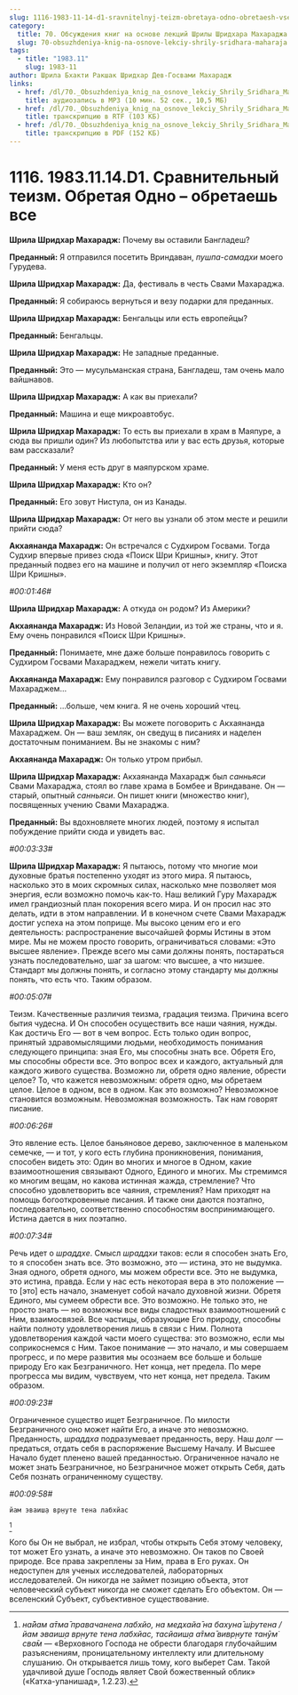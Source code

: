 ```yaml
---
slug: 1116-1983-11-14-d1-sravnitelnyj-teizm-obretaya-odno-obretaesh-vse
category:
  title: 70. Обсуждения книг на основе лекций Шрилы Шридхара Махараджа
  slug: 70-obsuzhdeniya-knig-na-osnove-lekciy-shrily-sridhara-maharaja
tags:
  - title: "1983.11"
    slug: 1983-11
author: Шрила Бхакти Ракшак Шридхар Дев-Госвами Махарадж
links:
  - href: /dl/70._Obsuzhdeniya_knig_na_osnove_lekciy_Shrily_Sridhara_Maharaja/1116_1983.11.14.D1_SridharMj_Sravnitelnyj_teizm_Obretaja_Odno--obretaesh_vse.mp3
    title: аудиозапись в MP3 (10 мин. 52 сек., 10,5 МБ)
  - href: /dl/70._Obsuzhdeniya_knig_na_osnove_lekciy_Shrily_Sridhara_Maharaja/1116_1983.11.14.D1_SridharMj_Sravnitelnyj_teizm_Obretaja_Odno--obretaesh_vse.rtf
    title: транскрипцию в RTF (103 КБ)
  - href: /dl/70._Obsuzhdeniya_knig_na_osnove_lekciy_Shrily_Sridhara_Maharaja/1116_1983.11.14.D1_SridharMj_Sravnitelnyj_teizm_Obretaja_Odno--obretaesh_vse.pdf
    title: транскрипцию в PDF (152 КБ)
---
```


# 1116. 1983.11.14.D1. Сравнительный теизм. Обретая Одно – обретаешь все

**Шрила Шридхар Махарадж:** Почему вы оставили Бангладеш?

**Преданный:** Я отправился посетить Вриндаван, *пушпа-самадхи* моего Гурудева.

**Шрила Шридхар Махарадж:** Да, фестиваль в честь Свами Махараджа.

**Преданный:** Я собираюсь вернуться и везу подарки для преданных.

**Шрила Шридхар Махарадж:** Бенгальцы или есть европейцы?

**Преданный:** Бенгальцы.

**Шрила Шридхар Махарадж:** Не западные преданные.

**Преданный:** Это — мусульманская страна, Бангладеш, там очень мало вайшнавов.

**Шрила Шридхар Махарадж:** А как вы приехали?

**Преданный:** Машина и еще микроавтобус.

**Шрила Шридхар Махарадж:** То есть вы приехали в храм в Маяпуре, а сюда вы пришли один? Из любопытства или у вас есть друзья, которые вам рассказали?

**Преданный:** У меня есть друг в маяпурском храме.

**Шрила Шридхар Махарадж:** Кто он?

**Преданный:** Его зовут Нистула, он из Канады.

**Шрила Шридхар Махарадж:** От него вы узнали об этом месте и решили прийти сюда?

**Акхаянанда Махарадж:** Он встречался с Судхиром Госвами. Тогда Судхир впервые привез сюда «Поиск Шри Кришны», книгу. Этот преданный подвез его на машине и получил от него экземпляр «Поиска Шри Кришны».

*#00:01:46#*

**Шрила Шридхар Махарадж:** А откуда он родом? Из Америки?

**Акхаянанда Махарадж:** Из Новой Зеландии, из той же страны, что и я. Ему очень понравился «Поиск Шри Кришны».

**Преданный:** Понимаете, мне даже больше понравилось говорить с Судхиром Госвами Махараджем, нежели читать книгу.

**Акхаянанда Махарадж:** Ему понравился разговор с Судхиром Госвами Махараджем…

**Преданный:** …больше, чем книга. Я не очень хороший чтец.

**Шрила Шридхар Махарадж:** Вы можете поговорить с Акхаянанда Махараджем. Он — ваш земляк, он сведущ в писаниях и наделен достаточным пониманием. Вы не знакомы с ним?

**Акхаянанда Махарадж:** Он только утром прибыл.

**Шрила Шридхар Махарадж:** Акхаянанда Махарадж был *санньяси* Свами Махараджа, стоял во главе храма в Бомбее и Вриндаване. Он — старый, опытный *санньяси*. Он пишет книги (множество книг), посвященных учению Свами Махараджа.

**Преданный:** Вы вдохновляете многих людей, поэтому я испытал побуждение прийти сюда и увидеть вас.

*#00:03:33#*

**Шрила Шридхар Махарадж:** Я пытаюсь, потому что многие мои духовные братья постепенно уходят из этого мира. Я пытаюсь, насколько это в моих скромных силах, насколько мне позволяет моя энергия, если возможно помочь как-то. Наш великий Гуру Махарадж имел грандиозный план покорения всего мира. И он просил нас это делать, идти в этом направлении. И в конечном счете Свами Махарадж достиг успеха на этом поприще. Мы высоко ценим его и его деятельность: распространение высочайшей формы Истины в этом мире. Мы не можем просто говорить, ограничиваться словами: «Это высшее явление». Прежде всего мы сами должны понять, постараться узнать последовательно, шаг за шагом: что высшее, а что низшее. Стандарт мы должны понять, и согласно этому стандарту мы должны понять, что есть что. Таким образом.

*#00:05:07#*

Теизм. Качественные различия теизма, градация теизма. Причина всего бытия чудесна. И Он способен осуществить все наши чаяния, нужды. Как достичь Его — вот в чем вопрос. Есть только один вопрос, принятый здравомыслящими людьми, необходимость понимания следующего принципа: зная Его, мы способны знать все. Обретя Его, мы способны обрести все. Это вопрос всех и каждого, актуальный для каждого живого существа. Возможно ли, обретя одно явление, обрести целое? То, что кажется невозможным: обретя одно, мы обретаем целое. Целое в одном, все в одном. Как это возможно? Невозможное становится возможным. Невозможная возможность. Так нам говорят писание.

*#00:06:26#*

Это явление есть. Целое баньяновое дерево, заключенное в маленьком семечке, — и тот, у кого есть глубина проникновения, понимания, способен видеть это: Один во многих и многое в Одном, какие взаимоотношения связывают Одного, Единого и многих. Мы стремимся ко многим вещам, но какова истинная жажда, стремление? Что способно удовлетворить все чаяния, стремления? Нам приходят на помощь богооткровенные писания. И также они даются поэтапно, последовательно, соответственно способностям воспринимающего. Истина дается в них поэтапно.

*#00:07:34#*

Речь идет о *шраддхе*. Смысл *шраддхи* таков: если я способен знать Его, то я способен знать все. Это возможно, это — истина, это не выдумка. Зная одного, обретя одного, мы можем обрести все. Это не выдумка, это истина, правда. Если у нас есть некоторая вера в это положение — то [это] есть начало, знаменует собой начало духовной жизни. Обретя Единого, мы сумеем обрести все. Это возможно. Не только это, не просто знать — но возможны все виды сладостных взаимоотношений с Ним, взаимосвязей. Все частицы, образующие Его природу, способны найти полноту удовлетворения лишь в связи с Ним. Полнота удовлетворения каждой части моего существа: это возможно, если мы соприкоснемся с Ним. Такое понимание — это начало, и мы совершаем прогресс, и по мере развития мы осознаем все больше и больше природу Его как Безграничного. Нет конца, нет предела. По мере прогресса мы видим, чувствуем, что нет конца, нет предела. Таким образом.

*#00:09:23#*

Ограниченное существо ищет Безграничное. По милости Безграничного оно может найти Его, а иначе это невозможно. Преданность, *шраддха* подразумевает преданность, веру. Наш долг — предаться, отдать себя в распоряжение Высшему Началу. И Высшее Начало будет пленено вашей преданностью. Ограниченное начало не может знать Безграничное, но Безграничное может открыть Себя, дать Себя познать ограниченному существу.

*#00:09:58#*

    йам эваиш̣а вр̣н̣уте тена лабхйас
[^_ftn1]

Кого бы Он не выбрал, не избрал, чтобы открыть Себя этому человеку, тот может Его узнать, а иначе это невозможно. Он таков по Своей природе. Все права закреплены за Ним, права в Его руках. Он недоступен для ученых исследователей, лабораторных исследователей. Он никогда не займет позицию объекта, этот человеческий субъект никогда не сможет сделать Его объектом. Он — вселенский Субъект, субъективное существование.



[^_ftn1]: *на̄йам а̄тма̄ правачанена лабхйо, на медхайа̄ на бахуна̄ ш́рутена / йам эваиш̣а вр̣н̣уте тена лабхйас, тасйаиш̣а а̄тма̄ вивр̣н̣уте танӯм̇ сва̄м* — «Верховного Господа не обрести благодаря глубочайшим разъяснениям, проницательному интеллекту или длительному слушанию. Он открывается лишь тому, кого выберет Сам. Такой удачливой душе Господь являет Свой божественный облик» («Катха-упанишад», 1.2.23).

